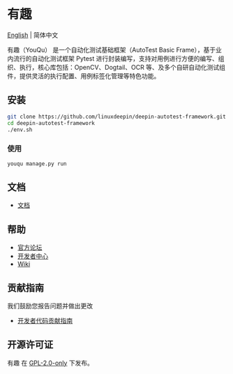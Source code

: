 # 有趣

[English](README.md) | 简体中文

有趣（YouQu） 是一个自动化测试基础框架（AutoTest Basic Frame），基于业内流行的自动化测试框架 Pytest 进行封装编写，支持对用例进行方便的编写、组织、执行，核心库包括：OpenCV、Dogtail、OCR 等、及多个自研自动化测试组件，提供灵活的执行配置、用例标签化管理等特色功能。

## 安装

```sh
git clone https://github.com/linuxdeepin/deepin-autotest-framework.git
cd deepin-autotest-framework
./env.sh
```

### 使用

```sh
youqu manage.py run
```

## 文档

- [文档](https://mikigo.github.io/youqu-docs/)

## 帮助

- [官方论坛](https://bbs.deepin.org/) 
- [开发者中心](https://github.com/linuxdeepin/developer-center) 
- [Wiki](https://wiki.deepin.org/)

## 贡献指南

我们鼓励您报告问题并做出更改

- [开发者代码贡献指南](https://github.com/linuxdeepin/developer-center/wiki/Contribution-Guidelines-for-Developers) 

## 开源许可证

有趣 在 [GPL-2.0-only](LICENSE) 下发布。